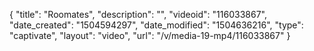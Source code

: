 {
    "title": "Roomates",
    "description": "",
    "videoid": "116033867",
    "date_created": "1504594297",
    "date_modified": "1504636216",
    "type": "captivate",
    "layout": "video",
    "url": "\/v\/media-19-mp4\/116033867"
}